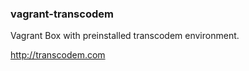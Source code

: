 ### vagrant-transcodem

Vagrant Box with preinstalled transcodem environment.

http://transcodem.com
